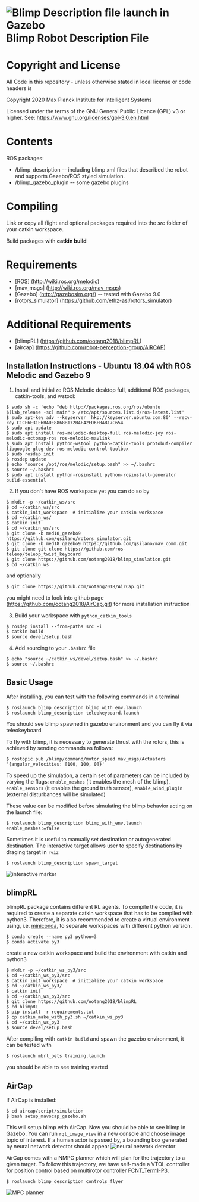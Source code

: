 ![Blimp Description file launch in Gazebo](image/blimp.png)
Blimp Robot Description File 
=================================================================

# Copyright and License

All Code in this repository - unless otherwise stated in local license or code headers is

Copyright 2020 Max Planck Institute for Intelligent Systems

Licensed under the terms of the GNU General Public Licence (GPL) v3 or higher.
See: https://www.gnu.org/licenses/gpl-3.0.en.html


# Contents
ROS packages:

* /blimp_description -- including blimp xml files that described the robot and supports Gazebo/ROS styled simulation. 
* /blimp_gazebo_plugin -- some gazebo plugins

# Compiling
Link or copy all flight and optional packages required into the *src* folder of your catkin workspace.

Build packages with **catkin build**

# Requirements
* [ROS] (http://wiki.ros.org/melodic) 
* [mav_msgs] (http://wiki.ros.org/mav_msgs)
* [Gazebo] (http://gazebosim.org/) -- tested with Gazebo 9.0
* [rotors_simulator] (https://github.com/ethz-asl/rotors_simulator)

# Additional Requirements
* [blimpRL] (https://github.com/ootang2018/blimpRL)
* [aircap] (https://github.com/robot-perception-group/AIRCAP)

Installation Instructions - Ubuntu 18.04 with ROS Melodic and Gazebo 9
---------------------------------------------------------------------------

1. Install and initialize ROS Melodic desktop full, additional ROS packages, catkin-tools, and wstool:

```console
$ sudo sh -c 'echo "deb http://packages.ros.org/ros/ubuntu $(lsb_release -sc) main" > /etc/apt/sources.list.d/ros-latest.list'
$ sudo apt-key adv --keyserver 'hkp://keyserver.ubuntu.com:80' --recv-key C1CF6E31E6BADE8868B172B4F42ED6FBAB17C654
$ sudo apt update
$ sudo apt install ros-melodic-desktop-full ros-melodic-joy ros-melodic-octomap-ros ros-melodic-mavlink
$ sudo apt install python-wstool python-catkin-tools protobuf-compiler libgoogle-glog-dev ros-melodic-control-toolbox
$ sudo rosdep init
$ rosdep update
$ echo "source /opt/ros/melodic/setup.bash" >> ~/.bashrc
$ source ~/.bashrc
$ sudo apt install python-rosinstall python-rosinstall-generator build-essential
```
2. If you don't have ROS workspace yet you can do so by

```console
$ mkdir -p ~/catkin_ws/src
$ cd ~/catkin_ws/src
$ catkin_init_workspace  # initialize your catkin workspace
$ cd ~/catkin_ws/
$ catkin init
$ cd ~/catkin_ws/src
$ git clone -b med18_gazebo9 https://github.com/gsilano/rotors_simulator.git
$ git clone -b med18_gazebo9 https://github.com/gsilano/mav_comm.git
$ git clone git clone https://github.com/ros-teleop/teleop_twist_keyboard
$ git clone https://github.com/ootang2018/blimp_simulation.git
$ cd ~/catkin_ws
```

and optionally
```console
$ git clone https://github.com/ootang2018/AirCap.git

```
you might need to look into github page (https://github.com/ootang2018/AirCap.git) for more installation instruction

3. Build your workspace with `python_catkin_tools` 

```console
$ rosdep install --from-paths src -i
$ catkin build
$ source devel/setup.bash
```

4. Add sourcing to your `.bashrc` file

```console
$ echo "source ~/catkin_ws/devel/setup.bash" >> ~/.bashrc
$ source ~/.bashrc
```

Basic Usage
----------------------------------------------------------
After installing, you can test with the following commands in a terminal
```console
$ roslaunch blimp_description blimp_with_env.launch  
$ roslaunch blimp_description teleokeyboard.launch 
```
You should see blimp spawned in gazebo environment and you can fly it via teleokeyboard

To fly with blimp, it is necessary to generate thrust with the rotors, this is achieved by sending commands as follows:
 ```console
$ rostopic pub /blimp/command/motor_speed mav_msgs/Actuators '{angular_velocities: [100, 100, 0]}'
```

To speed up the simulation, a certain set of parameters can be included by varying the flags: 
`enable_meshes` (it enables the mesh of the blimp), `enable_sensors` (it enables the ground truth sensor), `enable_wind_plugin` (external disturbances will be simulated)

These value can be modified before simulating the blimp behavior acting on the launch file:
```console
$ roslaunch blimp_description blimp_with_env.launch enable_meshes:=false
```

Sometimes it is useful to manually set destination or autogenerated destination. The interactive target allows user to specify destinations by draging target in `rviz`

```console
$ roslaunch blimp_description spawn_target
``` 
![interactive marker](image/interactive_marker.png)

blimpRL
----------------------------------------------------------
blimpRL package contains different RL agents. To compile the code, it is required to create a separate catkin workspace that has to be compiled with python3. Therefore, it is also recommended to create a virtual environment using, i.e. [miniconda](https://docs.conda.io/en/latest/miniconda.html), to separate workspaces with different python version. 
```console
$ conda create --name py3 python=3
$ conda activate py3
```

create a new catkin workspace and build the environment with catkin and python3
```console
$ mkdir -p ~/catkin_ws_py3/src
$ cd ~/catkin_ws_py3/src
$ catkin_init_workspace  # initialize your catkin workspace
$ cd ~/catkin_ws_py3/
$ catkin init
$ cd ~/catkin_ws_py3/src
$ git clone https://github.com/ootang2018/blimpRL
$ cd blimpRL
$ pip install -r requirements.txt
$ cp catkin_make_with_py3.sh ~/catkin_ws_py3
$ cd ~/catkin_ws_py3
$ source devel/setup.bash
```

After compiling with `catkin build` and spawn the gazebo environment, it can be tested with
```console
$ roslaunch mbrl_pets training.launch
```
you should be able to see training started


AirCap
----------------------------------------------------------
If AirCap is installed:
```console
$ cd aircap/script/simulation
$ bash setup_mavocap_gazebo.sh 
```
This will setup blimp with AirCap. Now you should be able to see blimp in Gazebo. You can run `rqt_image_view` in a new console and choose image topic of interest. If a human actor is passed by, a bounding box generated by neural network detector should appear
![neural network detector](image/nn_detector.png)

AirCap comes with a NMPC planner which will plan for the trajectory to a given target. To follow this trajectory, we have self-made a VTOL controller for position control based on multirotor controller [FCNT_Term1-P3](https://github.com/darienmt/FCND-Term1-P3-3D-Quadrotor-Controller). 

```console
$ roslaunch blimp_description controls_flyer
```
![MPC planner](image/MPC_planner.png)


